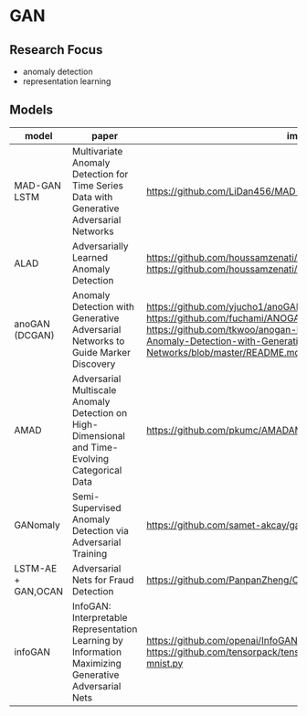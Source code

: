 # GAN

## Research Focus

- anomaly detection
- representation learning

## Models

| model | paper | implementation |
| -- | -- | -- |
| MAD-GAN LSTM | Multivariate Anomaly Detection for Time Series Data with Generative Adversarial Networks | <https://github.com/LiDan456/MAD-GANsMAD-GAN> |
| ALAD | Adversarially Learned Anomaly Detection | <https://github.com/houssamzenati/Adversarially-Learned-Anomaly-Detection> <https://github.com/houssamzenati/Efficient-GAN-Anomaly-Detection> |
| anoGAN (DCGAN) | Anomaly Detection with Generative Adversarial Networks to Guide Marker Discovery | <https://github.com/yjucho1/anoGAN> <https://github.com/LeeDoYup/AnoGAN-tf> <https://github.com/fuchami/ANOGAN> <https://github.com/bruvduroiu/AnoGAN-tf> <https://github.com/tkwoo/anogan-keras> <https://github.com/xtarx/Unsupervised-Anomaly-Detection-with-Generative-Adversarial-Networks/blob/master/README.mdUnsupervised> |
| AMAD | Adversarial Multiscale Anomaly Detection on High-Dimensional and Time-Evolving Categorical Data | <https://github.com/pkumc/AMADAMAD> |
| GANomaly | Semi-Supervised Anomaly Detection via Adversarial Training | <https://github.com/samet-akcay/ganomalyGANomaly> |
| LSTM-AE + GAN,OCAN | Adversarial Nets for Fraud Detection | <https://github.com/PanpanZheng/OCANOne-Class> |
| infoGAN |InfoGAN: Interpretable Representation Learning by Information Maximizing Generative Adversarial Nets |<https://github.com/openai/InfoGAN> <https://github.com/cianeastwood/qedr> <https://github.com/tensorpack/tensorpack/blob/master/examples/GAN/InfoGAN-mnist.py>  |
